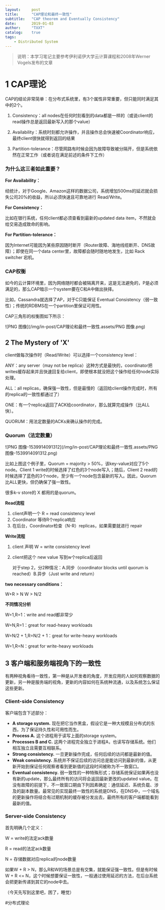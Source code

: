 ```yaml
---
layout:     post
title:      "CAP理论和最终一致性"
subtitle:   "CAP theorem and Eventually Consistency"
date:       2019-01-03
author:     "TXXT"
catalog:    true
tags:
    - Distributed System
---
```


>说明：本学习笔记主要参考伊利诺伊大学云计算课程和2008年Werner Vogels发布的文章

# 1 CAP理论

CAP的结论非常简单：在分布式系统里，有3个属性非常重要，但只能同时满足其中的2个。

1. Consistency：all nodes在任何时刻看到的data都是一样的（或说client的read操作总是返回最新写入的那个value）

2. Availability：系统时刻都允许操作，并且操作总会快速被Coordinator响应，最终client很快就得到返回的结果
3. Partition-tolerance：尽管网路有时候会因为故障导致被分隔开，但是系统依然在正常工作（或者说在满足前述的条件下工作）



### 为什么这三者如此重要？

**For Availability：**

经统计，对于Google、Amazon这样的数据公司，系统增加500ms的延迟就会损失公司20%的收益，所以必须快速且可靠地进行 Read/Write。

**For Consistency：**

比如在银行系统，任何client都必须查看到最新的updated data item，不然就会给交易造成致命的影响。

**For Partition-tolerance：**

因为Internet可能因为某些原因随时断开（Router故障、海地线缆断开、DNS故障）；即使在同一个data center里，故障都会随时随地地发生，比如 Rack switcher 宕机。



### CAP权衡

如今的云计算环境里，因为网络随时都会被隔离开来，这是无法避免的，P是必须满足的，那么CAP暗示一个system要在C和A中做出抉择。

比如，Cassandra就选择了AP，对于C只能保证 Eventual Consistency（弱一致性）；传统的RDBMS在一个partition里保证可用性。

CAP三角形的权衡图如下所示：

![PNG 图像](/img/in-post/CAP理论和最终一致性.assets/PNG 图像.png)

## 2 The Mystery of 'X'

client做每次操作时（Read/Write）可以选择一个consistency level：

ANY：any server（may not be replica）这种方式是最快的，coordinator把writes缓存起来并且快速回复给client，即使根本就没把这个操作给任何node实际处理。

ALL：all replicas，确保强一致性，但是最慢的（返回给client操作完成时，所有的replica的一致性都通过了）

ONE：有一个replica返回了ACK给coordinator，那么就算完成操作（比ALL快）。

QUORUM：用法定数量的ACKs来确认操作的完成。

### Quorum（法定数量）

![PNG 图像-1539914091312](/img/in-post/CAP理论和最终一致性.assets/PNG 图像-1539914091312.png)

比如上图这个例子里，Quorum = majority > 50%，该key-value对应了5个node。Client 1 write的时候选择了红色的3个node写入；随后，Client 2 read的时候选择了蓝色的3个node，至少有一个node包含最新的写入。因此，Quorum比ALL更快，但仍确保了强一致性。

很多k-v store的 X 都用的是quorum。

**Read流程**

1. client声明一个 R = read consistency level
2. Coordinator 等待R个replica响应
3. 在后台，Coordinator检查（N-R）replicas，如果需要就进行 repair

**Write流程**

1. client 声明 W = write consistency level

2. client把这个 new value 写到w个replica后返回

   对于step 2，分2种情况：A.同步（coordinator blocks until quorum is reached）B.异步（Just write and return）

**two necessary conditions：**

W+R > N		W > N/2

**不同情况分析**

W=1,R=1：write and read都非常少

W=N,R=1：great for read-heavy workloads

W=N/2 + 1,R=N/2 + 1：great for write-heavy workloads

W=1,R=N：great for write-heavy workloads



## 3 客户端和服务端视角下的一致性

有两种视角看待一致性，第一种是从开发者的角度，开发应用的人如何观察数据的更新，另一种是服务端的视角，更新的内容如何在系统种流通，以及系统怎么保证这些更新。

### Client-side Consistency

客户端包含下述部分：

* **A storage system.** 现在把它当作黑盒，假设它是一种大规模且分布式的东西，为了保证持久性和可用性而生。
* **Process A.** 这个进程用于读写上面的storage system。
* **Processes B and C.** 这两个进程完全独立于进程A，也读写存储系统。他们相互独立且需要互相联系。
* **Strong consistency.** 一旦更新操作完成，任何后续的访问都是最新的值。
* **Weak consistency.** 系统并不保证后续的访问总是能访问到最新的值，从更新开始到保证任何观察者看到更新值的这段时间被称为不一致窗口。
* **Eventual consistency.** 弱一致性的一种特殊形式；存储系统保证如果再也没有新的update，那么最终所有的访问将会返回最新更改的updated value。在没有故障的前提下，不一致窗口期由下列因素确定：通信延迟、系统负载、涉及的副本数量。最常见的实现最终一致性的系统是DNS，在DNS中，一个域名的更新操作将结合有过期机制的缓存被分发出去，最终所有的客户端都能看到最新的值。

### Server-side Consistency

首先明确几个定义：

W = write的法定ack数量

R = read的法定ack数量

N = 存储数据对应replica的node数量

如果W + R > N，那么R和W的场景总是有交集，就能保证强一致性。但是有时候 W + R <= N，这个时候想要保证一致性，一般通过使用延迟的方法，在后台系统会把更新传递到其它的node中去。



（今天先写到这里吧，困了，睡觉）

#分布式理论